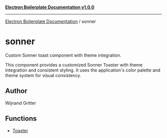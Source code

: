 [**Electron Boilerplate Documentation v1.0.0**](../README.md)

---

[Electron Boilerplate Documentation](../modules.md) / sonner

# sonner

Custom Sonner toast component with theme integration.

This component provides a customized Sonner Toaster with theme
integration and consistent styling. It uses the application's
color palette and theme system for visual consistency.

## Author

Wijnand Gritter

## Functions

- [Toaster](functions/Toaster.md)
